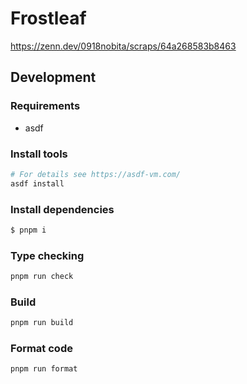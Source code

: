 # Frostleaf

https://zenn.dev/0918nobita/scraps/64a268583b8463

## Development

### Requirements

- asdf

### Install tools

```bash
# For details see https://asdf-vm.com/
asdf install
```

### Install dependencies

```bash
$ pnpm i
```

### Type checking

```bash
pnpm run check
```

### Build

```bash
pnpm run build
```

### Format code

```bash
pnpm run format
```
